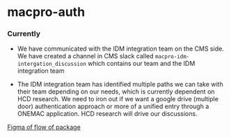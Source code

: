 # macpro-auth

### Currently

- We have communicated with the IDM integration team on the CMS side. We have created a channel in CMS slack called `macpro-idm-intergation_discussion` which contains our team and the IDM integration team

- The IDM integration team has identified multiple paths we can take with their team depending on our needs, which is currently dependent on HCD research. We need to iron out if we want a google drive (multiple door) authentication approach or more of a unified entry through a ONEMAC application. HCD research will drive our discussions.

[Figma of flow of package](https://www.figma.com/file/KMJopyHWq0VFm8AVVEk5Vx/Untitled?node-id=0%3A1)
